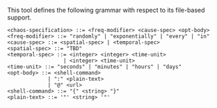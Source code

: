 This tool defines the following grammar with respect to its file-based support.

    <chaos-specification> ::= <freq-modifier> <cause-spec> <opt-body>
    <freq-modifier> ::= "randomly" | "exponentially" | "every" | "in"
    <cause-spec> ::= <spatial-spec> | <temporal-spec>
    <spatial-spec> ::= "TBD"
    <temporal-spec> ::= <integer> <integer> <time-unit>
                      | <integer> <time-unit>
    <time-unit> ::= "seconds" | "minutes" | "hours" | "days"
    <opt-body> ::= <shell-command>
                 | ":" <plain-text>
                 | "@" <url>
    <shell-command> ::= "{" <string> "}"
    <plain-text> ::= '"' <string> '"'
